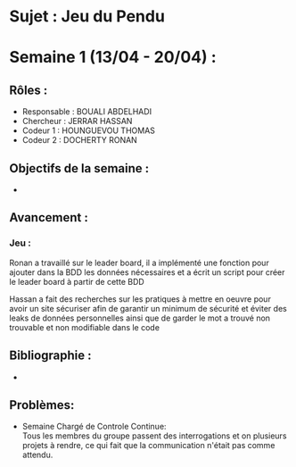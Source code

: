 # Sujet : **Jeu du Pendu** 

# Semaine 1 (13/04 - 20/04) : 
## Rôles : 
- Responsable : BOUALI ABDELHADI
- Chercheur : JERRAR HASSAN
- Codeur 1 : HOUNGUEVOU THOMAS 
- Codeur 2 : DOCHERTY RONAN <br>

## Objectifs de la semaine :
- 


## Avancement :
### Jeu : 
Ronan a travaillé sur le leader board, il a implémenté une fonction pour ajouter dans la BDD les données nécessaires et a écrit un script pour créer le leader board à partir de cette BDD <br>

Hassan a fait des recherches sur les pratiques à mettre en oeuvre pour avoir un site sécuriser afin de garantir un minimum de sécurité et éviter des leaks de données personnelles ainsi que de garder le mot a trouvé non trouvable et non modifiable dans le code<br>


## Bibliographie :

- 

## Problèmes: 
- Semaine Chargé de Controle Continue: <br>
Tous les membres du groupe passent des interrogations et on plusieurs projets à rendre, ce qui fait que la communication n'était pas comme attendu.